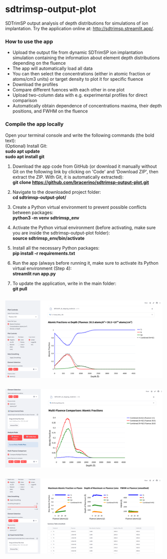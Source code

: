 # sdtrimsp-output-plot
SDTrimSP output analysis of depth distributions for simulations of ion implantation. Try the application online at: http://sdtrimsp.streamlit.app/.

### **How to use the app**  
- Upload the output file from dynamic SDTrimSP ion implantation simulation containing the information about element depth distributions depending on the fluence  
- The app will automatically load all data
- You can then select the concentrations (either in atomic fraction or atoms/cm3 units) or target density to plot it for specific fluence  
- Download the profiles  
- Compare different fuences with each other in one plot  
- Upload two-column data with e.g. experimental profiles for direct comparison  
- Automatically obtain dependence of concentrations maxima, their depth positions, and FWHM on the fluence   


### **Compile the app locally** 

Open your terminal console and write the following commands (the bold text):  
(Optional) Install Git:  
      **sudo apt update**  
      **sudo apt install git**    
      
1) Download the app code from GitHub (or download it manually without Git on the following link by clicking on 'Code' and 'Download ZIP', then extract the ZIP. With Git, it is automatically extracted):  
      **git clone https://github.com/bracerino/sdtrimsp-output-plot.git**

2) Navigate to the downloaded project folder:  
      **cd sdtrimsp-output-plot/**

3) Create a Python virtual environment to prevent possible conflicts between packages:  
      **python3 -m venv sdtrimsp_env**

4) Activate the Python virtual environment (before activating, make sure you are inside the sdtrimsp-output-plot folder):  
      **source sdtrimsp_env/bin/activate**
   
5) Install all the necessary Python packages:  
      **pip install -r requirements.txt**

6) Run the app (always before running it, make sure to activate its Python virtual environment (Step 4):  
      **streamlit run app.py**
7) To update the application, write in the main folder:  
      **git pull**


![Plot element depth distributions depending no the fluence from the SDTrimSP](images/1_s.png)
--
![Plot element depth distributions depending no the fluence from the SDTrimSP](images/2_s.png)
--
![Plot element depth distributions depending no the fluence from the SDTrimSP](images/3_s.png)
--

